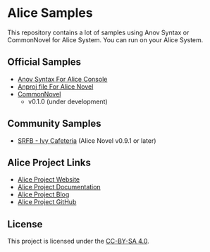 # Alice Samples

This repository contains a lot of samples using Anov Syntax or CommonNovel for Alice System. You can run on your Alice System.

## Official Samples

- [Anov Syntax For Alice Console](AliceConsole)
- [Anproj file For Alice Novel](AliceNovel)
- [CommonNovel](CommonNovel)
  - v0.1.0 (under development)

[^anov]: (Anov Syntax)

## Community Samples

- [SRFB - Ivy Cafeteria](https://github.com/ivycafe/srfb/tree/main/src) (Alice Novel v0.9.1 or later)

## Alice Project Links

- [Alice Project Website](https://alicenovel.web.app)
- [Alice Project Documentation](https://alicenovel.web.app/en/docs)
- [Alice Project Blog](https://alicenovel.web.app/en/blog)
- [Alice Project GitHub](https://github.com/alicenovel)

## License

This project is licensed under the [CC-BY-SA 4.0](./LICENSE).
